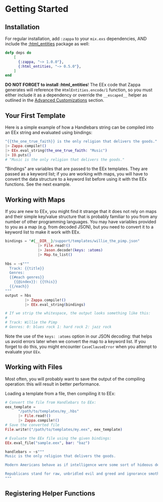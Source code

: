 # Getting Started

## Installation

For regular installation, add `:zappa` to your `mix.exs` dependencies, AND include the [:html_entities](https://hex.pm/packages/html_entities) package as well:

```elixir
defp deps do
    [
      {:zappa, "~> 1.0.0"},
      {:html_entities, "~> 0.5.0"},
    ]
end
```

**DO NOT FORGET to install :html_entities**!  The EEx code that Zappa generates will reference the `HtmlEntities.encode/1` function, so you must either include it as a dependency or override the `__escaped__` helper as outlined in the [Advanced Customizations](advanced.htmls) section.

## Your First Template

Here is a simple example of how a Handlebars string can be compiled into an EEx string and evaluated using bindings:

```elixir
"{{the_one_true_faith}} is the only religion that delivers the goods."
|> Zappa.compile!()
|> EEx.eval_string(the_one_true_faith: "Music")
|> IO.puts()
# "Music is the only religion that delivers the goods."
```

"Bindings" are variables that are passed to the EEx templates. They are passed as a keyword list; if you are working with maps, you will have to convert the data structure to a keyword list before using it with the EEx functions.  See the next example.

## Working with Maps

If you are new to EEx, you might find it strange that it does not rely on maps and their simple key/value structure that is probably familiar to you from any number of other programming languages.  You may have variables provided to you as a map (e.g. from decoded JSON), but you need to convert it to a keyword list to make it work with EEx. 

```elixir
bindings = "#{__DIR__}/support/templates/willie_the_pimp.json"
               |> File.read!()
               |> Jason.decode!(keys: :atoms)
               |> Map.to_list()
    
hbs = ~s"""
  Track: {{title}}
  Genres:
  {{#each genres}}
    {{@index}}: {{this}}
  {{/each}}
"""
output = hbs
         |> Zappa.compile!()
         |> EEx.eval_string(bindings)

# If we strip the whitespace, the output looks something like this:
#
# Track: Willie the Pimp 
# Genres: 0: blues rock 1: hard rock 2: jazz rock
```

Note the use of the `keys: :atoms` option in our JSON decoding: that helps us avoid errors later when we convert the map to a keyword list. If you forget to do this, you might encounter `CaseClauseError` when you attempt to evaluate your `EEx`.


## Working with Files

Most often, you will probably want to save the output of the compiling operation: this will result in better performance.


Loading a template from a file, then compiling it to EEx:
```elixir
# Convert the file from Handlebars to EEx:
eex_template =
      "/path/to/templates/my_.hbs"
      |> File.read!()
      |> Zappa.compile!()
# Save the converted file
File.write!("/path/to/templates/my.eex", eex_template)

# Evaluate the EEx file using the given bindings:
EEx.eval_file("sample.eex", bar: "baz")

```

```elixir
handlebars = ~s"""
Music is the only religion that delivers the goods.

Modern Americans behave as if intelligence were some sort of hideous deformity.

Republicans stand for raw, unbridled evil and greed and ignorance smothered in balloons and ribbons.
"""
```

## Registering Helper Functions